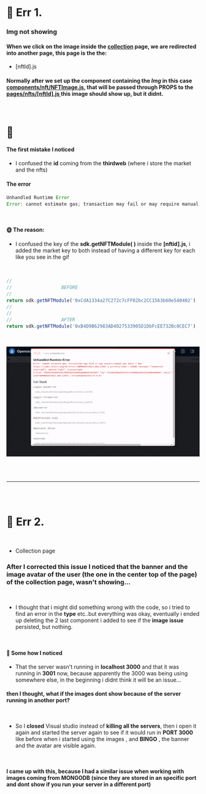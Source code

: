 # 🔴 Err 1.

### Img not showing

#### When we click on the image inside the <u>collection</u> page, we are redirected into another page, this page is the the:

- [nftId].js

#### Normally after we set up the component containing the _Img_ in this case <u>components/nft/NFTImage.js</u>, that will be passed through PROPS to the <u>pages/nfts/[nftId].js </u> this image should show up, but it didnt.

<br>

# 🐖

#### The first mistake I noticed

- I confused the **id** coming from the **thirdweb** (where i store the market and the nfts)

#### The error

```javascript
Unhandled Runtime Error
Error: cannot estimate gas; transaction may fail or may require manual gas limit [ See: https://links.ethers.org/v5-errors-UNPREDICTABLE_GAS_LIMIT ] (error={"code":-32000,"message":"execution reverted"}, method="call", transaction={"from":"0x557C9888F57A1793FCB2d3ddCEa2bdAb9C301f81","to":"0xCdA1334a27C272c7cFF02bc2CC1563b60e540402","data":"0x75794a3c","accessList":null}, code=UNPREDICTABLE_GAS_LIMIT, version=providers/5.6.0)
```

<br>

#### 🌞 The reason:

- I confused the key of the **sdk.getNFTModule( )** inside the **[nftid].js**, i added the market key to both instead of having a different key for each like you see in the gif

<br>

```javascript
//
//                  BEFORE
//
return sdk.getNFTModule('0xCdA1334a27C272c7cFF02bc2CC1563b60e540402')
//
//
//                  AFTER
return sdk.getNFTModule('0xB4D9B62983AD4027533905D1DbFcEE732Bc0CEC7')
```

<br>

[<img src="./z_img-read/error-NFTImage.gif"/>]()

<br>
<br>

---

<br>
<br>

# 🔴 Err 2.

<br>

- Collection page

### After I corrected this issue I noticed that the banner and the image avatar of the user (the one in the center top of the page) of the collection page, wasn't showing...

<br>

- I thought that i might did something wrong with the code, so i tried to find an error in the **type** etc..but everything was okay, eventually i ended up deleting the 2 last component i added to see if the **image issue** persisted, but nothing.

<br>

#### 🌈 Some how I noticed

- That the server wasn't running in **localhost 3000** and that it was running in **3001** now, because apparently the 3000 was being using somewhere else, in the beginning i didnt think it will be an issue...

#### then I thought, what if the images dont show because of the server running in another port?

<br>

- So I **closed** Visual studio instead of **killing all the servers**, then i open it again and started the server again to see if it would run in **PORT 3000** like before when i started using the images , and **BINGO** , the banner and the avatar are visible again.

<br>

#### I came up with this, because I had a similar issue when working with images coming from MONGODB (since they are stored in an specific port and dont show if you run your server in a different port)

<br>
<br>
